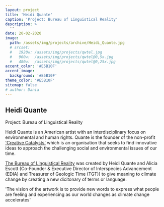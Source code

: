 ```yaml
---
layout: project
title: 'Heidi Quante'
caption: 'Project: Bureau of Linguistical Reality'
description: >
  ''
date: 20-02-2020
image: 
  path: /assets/img/projects/archive/Heidi_Quante.jpg
  # srcset: 
  #   1920w: /assets/img/projects/qwtel.jpg
  #   960w:  /assets/img/projects/qwtel@0,5x.jpg
  #   480w:  /assets/img/projects/qwtel@0,25x.jpg
accent_color: '#E5B10F'
accent_image:
  background: '#E5B10F'
theme_color: '#E5B10F'
sitemap: false
# author: Dania
---
```

## Heidi Quante

Project: Bureau of Linguistical Reality

Heidi Quante is an American artist with an interdisciplinary focus on environmental and human rights. Quante is the founder of the non-profit ['Creative Catalysts'](https://creativecatalysts.org/testimonials/) which is an organisation that seeks to find innovative ideas to approach the challenging social and environmental issues of our time.  

[The Bureau of Linguistical Reality](https://bureauoflinguisticalreality.com/about/) was created by Heidi Quante and Alicia Escott (Co-Founder & Executive Director of Interspecies Advancement (EDIA) and Treasurer of Geologic Time (TGT)) to give meaning to climate change by creating a new dicitonary of terms or language. 

'The vision of the artwork is to provide new words to express what people are feeling and experiencing as our world changes as climate change accelerates'
